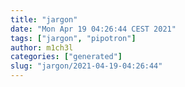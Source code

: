 ```yaml
---
title: "jargon"
date: "Mon Apr 19 04:26:44 CEST 2021"
tags: ["jargon", "pipotron"]
author: m1ch3l
categories: ["generated"]
slug: "jargon/2021-04-19-04:26:44"
---
```



